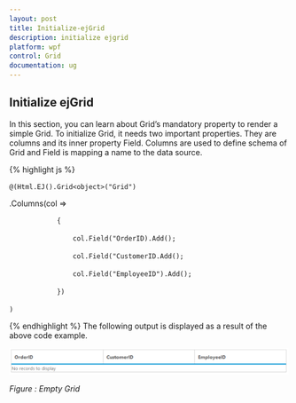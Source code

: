 ```yaml
---
layout: post
title: Initialize-ejGrid
description: initialize ejgrid
platform: wpf
control: Grid
documentation: ug
---
```


## Initialize ejGrid

In this section, you can learn about Grid’s mandatory property to render a simple Grid. To initialize Grid, it needs two important properties. They are columns and its inner property Field. Columns are used to define schema of Grid and Field is mapping a name to the data source.

{% highlight js %}

    @(Html.EJ().Grid<object>("Grid")

   .Columns(col =>

                {

                    col.Field("OrderID).Add();

                    col.Field("CustomerID.Add();

                    col.Field("EmployeeID").Add();

                })

    )
{% endhighlight %}
The following output is displayed as a result of the above code example.

![](Initialize-ejGrid_images/Initialize-ejGrid_img1.png)

_Figure : Empty Grid_

